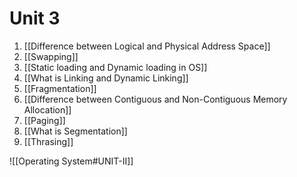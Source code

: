 # Unit 3
1. [[Difference between Logical and Physical Address Space]]
2. [[Swapping]]
3. [[Static loading and Dynamic loading in OS]]
4. [[What is Linking and Dynamic Linking]]
5. [[Fragmentation]]
6. [[Difference between Contiguous and Non-Contiguous Memory Allocation]]
7. [[Paging]]
8. [[What is Segmentation]]
9. [[Thrasing]]

![[Operating System#UNIT-II]]